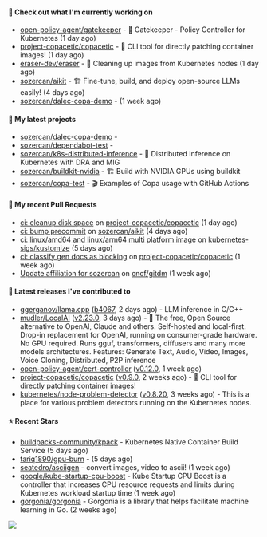 #### 👷 Check out what I'm currently working on

- [open-policy-agent/gatekeeper](https://github.com/open-policy-agent/gatekeeper) - 🐊 Gatekeeper - Policy Controller for Kubernetes (1 day ago)
- [project-copacetic/copacetic](https://github.com/project-copacetic/copacetic) - 🧵 CLI tool for directly patching container images! (1 day ago)
- [eraser-dev/eraser](https://github.com/eraser-dev/eraser) - 🧹 Cleaning up images from Kubernetes nodes (1 day ago)
- [sozercan/aikit](https://github.com/sozercan/aikit) - 🏗️ Fine-tune, build, and deploy open-source LLMs easily! (4 days ago)
- [sozercan/dalec-copa-demo](https://github.com/sozercan/dalec-copa-demo) -  (1 week ago)

#### 🌱 My latest projects

- [sozercan/dalec-copa-demo](https://github.com/sozercan/dalec-copa-demo) - 
- [sozercan/dependabot-test](https://github.com/sozercan/dependabot-test) - 
- [sozercan/k8s-distributed-inference](https://github.com/sozercan/k8s-distributed-inference) - 🦄 Distributed Inference on Kubernetes with DRA and MIG
- [sozercan/buildkit-nvidia](https://github.com/sozercan/buildkit-nvidia) - 🏗️ Build with NVIDIA GPUs using buildkit
- [sozercan/copa-test](https://github.com/sozercan/copa-test) - 🎬 Examples of Copa usage with GitHub Actions

#### 🔨 My recent Pull Requests

- [ci: cleanup disk space](https://github.com/project-copacetic/copacetic/pull/837) on [project-copacetic/copacetic](https://github.com/project-copacetic/copacetic) (1 day ago)
- [ci: bump precommit](https://github.com/sozercan/aikit/pull/421) on [sozercan/aikit](https://github.com/sozercan/aikit) (4 days ago)
- [ci: linux/amd64 and linux/arm64 multi platform image](https://github.com/kubernetes-sigs/kustomize/pull/5799) on [kubernetes-sigs/kustomize](https://github.com/kubernetes-sigs/kustomize) (5 days ago)
- [ci: classify gen docs as blocking](https://github.com/project-copacetic/copacetic/pull/826) on [project-copacetic/copacetic](https://github.com/project-copacetic/copacetic) (1 week ago)
- [Update affiliation for sozercan](https://github.com/cncf/gitdm/pull/523) on [cncf/gitdm](https://github.com/cncf/gitdm) (1 week ago)

#### 🚀 Latest releases I've contributed to

- [ggerganov/llama.cpp](https://github.com/ggerganov/llama.cpp) ([b4067](https://github.com/ggerganov/llama.cpp/releases/tag/b4067), 2 days ago) - LLM inference in C/C&#43;&#43;
- [mudler/LocalAI](https://github.com/mudler/LocalAI) ([v2.23.0](https://github.com/mudler/LocalAI/releases/tag/v2.23.0), 3 days ago) - :robot: The free, Open Source alternative to OpenAI, Claude and others. Self-hosted and local-first. Drop-in replacement for OpenAI,  running on consumer-grade hardware. No GPU required. Runs gguf, transformers, diffusers and many more models architectures. Features: Generate Text, Audio, Video, Images, Voice Cloning, Distributed, P2P inference
- [open-policy-agent/cert-controller](https://github.com/open-policy-agent/cert-controller) ([v0.12.0](https://github.com/open-policy-agent/cert-controller/releases/tag/v0.12.0), 1 week ago)
- [project-copacetic/copacetic](https://github.com/project-copacetic/copacetic) ([v0.9.0](https://github.com/project-copacetic/copacetic/releases/tag/v0.9.0), 2 weeks ago) - 🧵 CLI tool for directly patching container images!
- [kubernetes/node-problem-detector](https://github.com/kubernetes/node-problem-detector) ([v0.8.20](https://github.com/kubernetes/node-problem-detector/releases/tag/v0.8.20), 3 weeks ago) - This is a place for various problem detectors running on the Kubernetes nodes.

#### ⭐ Recent Stars

- [buildpacks-community/kpack](https://github.com/buildpacks-community/kpack) - Kubernetes Native Container Build Service (5 days ago)
- [tariq1890/gpu-burn](https://github.com/tariq1890/gpu-burn) -  (5 days ago)
- [seatedro/asciigen](https://github.com/seatedro/asciigen) - convert images, video to ascii! (1 week ago)
- [google/kube-startup-cpu-boost](https://github.com/google/kube-startup-cpu-boost) - Kube Startup CPU Boost is a controller that increases CPU resource requests and limits during Kubernetes workload startup time (1 week ago)
- [gorgonia/gorgonia](https://github.com/gorgonia/gorgonia) - Gorgonia is a library that helps facilitate machine learning in Go. (2 weeks ago)

![](https://github-readme-stats.vercel.app/api?username=sozercan&theme=vision-friendly-dark&hide_border=false&include_all_commits=true&count_private=true)
